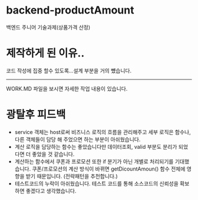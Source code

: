 # backend-productAmount
백엔드 주니어 기술과제(상품가격 산정)

# 제작하게 된 이유..
코드 작성에 집중 할수 있도록...설계 부분을 거의 뻈습니다.

---

WORK.MD 파일을 보시면 자세한 작업 내용이 있습니다.

# 광탈후 피드백
- service 객체는 host로써 비즈니스 로직의 흐름을 관리해주고 세부 로직은 함수나, 다른 객체들이 담당 해 주었으면 하는 부분이 아쉬웠습니다.
- 계산 로직을 담당하는 함수는 좋았습니다만 데이터조회, valid 부분도 분리가 되었다면 더 좋았을 것 같습니다.
- 계산하는 함수에서 쿠폰과 프로모션 또한 if 분기가 아닌 개별로 처리되기를 기대했습니다. 쿠폰/프로모션의 계산 방식이 바뀌면 getDicountAmoun() 함수 전체에 영향을 받기 때문입니다. (전략패턴을 추천합니다.)
- 테스트코드의 누락이 아쉬웠습니다. 테스트 코드를 통해 소스코드의 신뢰성을 확보하면 좋겠다고 생각했습니다.

